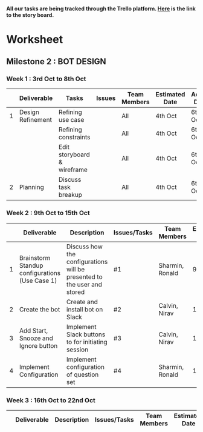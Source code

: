 #### All our tasks are being tracked through the Trello platform. [Here](https://trello.com/b/c9BAsFYW/milestone2) is the link to the story board.

# Worksheet

## Milestone 2 : BOT DESIGN

### Week 1 : 3rd Oct to 8th Oct  
  
|   | Deliverable       | Tasks                       | Issues | Team Members | Estimated Date | Actual Date |
|---|-------------------|-----------------------------|--------|--------------|----------------|-------------|
| 1 | Design Refinement | Refining use case           |        | All          | 4th Oct        | 6th Oct     |
|   |                   | Refining constraints        |        | All          | 4th Oct        | 6th Oct     |
|   |                   | Edit storyboard & wireframe |        | All          | 4th Oct        | 6th Oct     |
| 2 | Planning          | Discuss task breakup        |        | All          | 4th Oct        | 6th Oct     |
  
### Week 2 : 9th Oct to 15th Oct   

|   | Deliverable | Description | Issues/Tasks | Team Members | Estimated Date | Actual Date |
|---|-------------|-------------|--------------|--------------|----------------|-------------|
| 1 | Brainstorm Standup configurations (Use Case 1) | Discuss how the configurations will be presented to the user and stored  | #1  | Sharmin, Ronald | 9th Oct | 12th Oct  |
| 2 | Create the bot  | Create and install bot on Slack | #2  | Calvin, Nirav  | 12th Oct | 14th Oct |
| 3 | Add Start, Snooze and Ignore button | Implement Slack buttons to for initiating session | #3 |Calvin, Nirav | 12th Oct | 14th Oct |
| 4 | Implement Configuration | Implement configuration of question set | #4  | Sharmin, Ronald | 12th Oct |  |

### Week 3 : 16th Oct to 22nd Oct    

|   | Deliverable | Description | Issues/Tasks | Team Members | Estimated Date | Actual Date |
|---|-------------|-------------|--------------|--------------|----------------|-------------|
